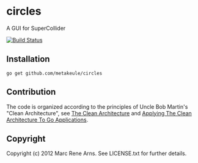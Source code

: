 circles
===================

A GUI for SuperCollider

[![Build Status](https://secure.travis-ci.org/metakeule/circles.png)](https://secure.travis-ci.org/metakeule/circles)



Installation
------------

    go get github.com/metakeule/circles


Contribution
------------

The code is organized according to the principles of Uncle Bob Martin's "Clean Architecture",
see [The Clean Architecture](http://blog.8thlight.com/uncle-bob/2012/08/13/the-clean-architecture.html) and
[Applying The Clean Architecture To Go Applications](http://manuel.kiessling.net/2012/09/28/applying-the-clean-architecture-to-go-applications/).

Copyright
----------

Copyright (c) 2012 Marc Rene Arns. See LICENSE.txt for
further details.

